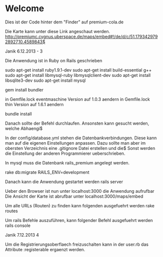# Welcome

Dies ist der Code hinter dem "Finder" auf premium-cola.de

Die Karte kann unter diese Link angeschaut werden.
http://premiumc.cygnus.uberspace.de/maps/embed#!/de/d/c/51.17934297928927,10.4589843$

Janik 6.12.2013 - 3

Die Anwendung ist in Ruby on Rails geschrieben

sudo apt-get install ruby1.9.1-dev
sudo apt-get install build-essential g++
sudo apt-get install libmysql-ruby libmysqlclient-dev
sudo apt-get install libsqlite3-dev
sudo apt-get install mysql

gem install bundler

in Gemfile.lock eventmaschine Version auf 1.0.3 aendern
in Gemfile.lock thin Version auf 1.6.1 aendern

bundle install

Danach sollte der Befehl durchlaufen. Ansonsten kann gesucht werden, welche Abhaengi$

In der config/database.yml stehen die Datenbankverbindungen.
Diese kann man auf die eigenen Einstellungen anpassen.
Dazu sollte man aber im obersten Verzeichnis eine .gitignore Datei erstellen und die$
Sonst werden die Einstellung der anderen Programmierer ueberschrieben.

In mysql muss die Datenbank rails_premium angelegt werden.

rake db:migrate RAILS_ENV=development

Danach kann die Anwendung gestartet werden
rails server

Ueber den Browser ist nun unter localhost:3000 die Anwendung aufrufbar
Die Ansicht der Karte ist abrufbar unter
localhost:3000/maps/embed

Um alle URLs (Routen) zu finden kann folgenden ausgefuehrt werden
rake routes

Um rails Befehle auszuführen, kann folgender Befehl ausgefuehrt werden
rails console

Janik 7.12.2013 4

Um die Registrierungsoberflaech freizuschalten kann in der user.rb das Attribute
:registerable
ergaenzt werden.


